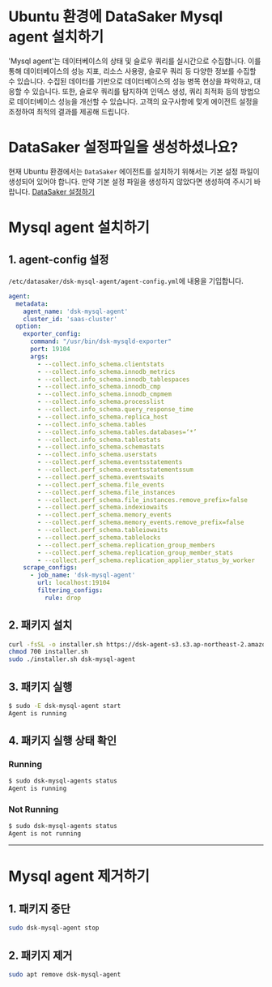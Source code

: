 # Ubuntu 환경에 DataSaker Mysql agent 설치하기
'Mysql agent'는 데이터베이스의 상태 및 슬로우 쿼리를 실시간으로 수집합니다.
이를 통해 데이터베이스의 성능 지표, 리소스 사용량, 슬로우 쿼리 등 다양한 정보를 수집할 수 있습니다.
수집된 데이터를 기반으로 데이터베이스의 성능 병목 현상을 파악하고, 대응할 수 있습니다.
또한, 슬로우 쿼리를 탐지하여 인덱스 생성, 쿼리 최적화 등의 방법으로 데이터베이스 성능을 개선할 수 있습니다.
고객의 요구사항에 맞게 에이전트 설정을 조정하여 최적의 결과를 제공해 드립니다.

# DataSaker 설정파일을 생성하셨나요?
현재 Ubuntu 환경에서는 `DataSaker` 에이전트를 설치하기 위해서는 기본 설정 파일이 생성되어 있어야 합니다. 만약 기본 설정 파일을 생성하지 않았다면 생성하여 주시기 바랍니다. [DataSaker 설정하기](https://github.com/datasaker/documentation/tree/main/install-guide/linux/ubuntu)

# Mysql agent 설치하기
## 1. agent-config 설정
`/etc/datasaker/dsk-mysql-agent/agent-config.yml`에 내용을 기입합니다.
```yaml
agent:
  metadata:
    agent_name: 'dsk-mysql-agent'
    cluster_id: 'saas-cluster'
  option:
    exporter_config:
      command: "/usr/bin/dsk-mysqld-exporter"
      port: 19104
      args:
        - --collect.info_schema.clientstats
        - --collect.info_schema.innodb_metrics
        - --collect.info_schema.innodb_tablespaces
        - --collect.info_schema.innodb_cmp
        - --collect.info_schema.innodb_cmpmem
        - --collect.info_schema.processlist
        - --collect.info_schema.query_response_time
        - --collect.info_schema.replica_host
        - --collect.info_schema.tables
        - --collect.info_schema.tables.databases=‘*’
        - --collect.info_schema.tablestats
        - --collect.info_schema.schemastats
        - --collect.info_schema.userstats
        - --collect.perf_schema.eventsstatements
        - --collect.perf_schema.eventsstatementssum
        - --collect.perf_schema.eventswaits
        - --collect.perf_schema.file_events
        - --collect.perf_schema.file_instances
        - --collect.perf_schema.file_instances.remove_prefix=false
        - --collect.perf_schema.indexiowaits
        - --collect.perf_schema.memory_events
        - --collect.perf_schema.memory_events.remove_prefix=false
        - --collect.perf_schema.tableiowaits
        - --collect.perf_schema.tablelocks
        - --collect.perf_schema.replication_group_members
        - --collect.perf_schema.replication_group_member_stats
        - --collect.perf_schema.replication_applier_status_by_worker
    scrape_configs:
      - job_name: 'dsk-mysql-agent'
        url: localhost:19104                                              # 
        filtering_configs:
          rule: drop
```

## 2. 패키지 설치
```bash
curl -fsSL -o installer.sh https://dsk-agent-s3.s3.ap-northeast-2.amazonaws.com/dsk-agent-s3/public/install.sh
chmod 700 installer.sh
sudo ./installer.sh dsk-mysql-agent
```

## 3. 패키지 실행
```bash
$ sudo -E dsk-mysql-agent start
Agent is running
```

## 4. 패키지 실행 상태 확인
### Running
```bash
$ sudo dsk-mysql-agents status
Agent is running
```
### Not Running
```bash
$ sudo dsk-mysql-agents status
Agent is not running
```

---
# Mysql agent 제거하기
## 1. 패키지 중단
```bash
sudo dsk-mysql-agent stop
```

## 2. 패키지 제거
```bash
sudo apt remove dsk-mysql-agent
```
